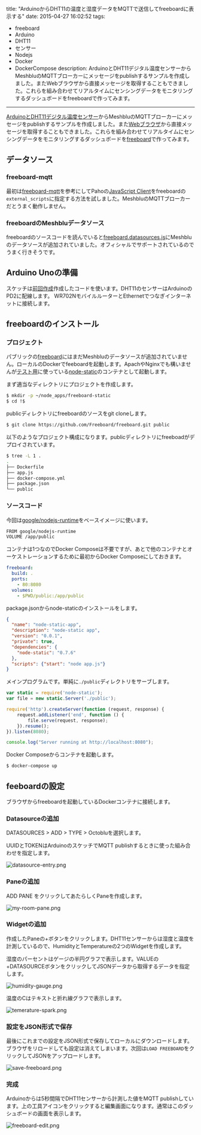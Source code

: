 title: "ArduinoからDHT11の温度と湿度データをMQTTで送信してfreeboardに表示する"
date: 2015-04-27 16:02:52
tags:
 - freeboard
 - Arduino
 - DHT11
 - センサー
 - Nodejs
 - Docker
 - DockerCompose
description: ArduinoとDHT11デジタル温度センサーからMeshbluのMQTTブローカーにメッセージをpublishするサンプルを作成しました。またWebブラウザから直接メッセージを取得することもできました。これらを組み合わせてリアルタイムにセンシングデータをモニタリングするダッシュボードをfreeboardで作ってみます。
---

[ArduinoとDHT11デジタル温度センサー](/2015/04/20/arduino-dht11-mqtt-wr702n-meshblu/)からMeshbluのMQTTブローカーにメッセージをpublishするサンプルを作成しました。また[Webブラウザ](/2015/04/26/meshblu-mqtt-websocket-javascript-browser/)から直接メッセージを取得することもできました。これらを組み合わせてリアルタイムにセンシングデータをモニタリングするダッシュボードを[freeboard](https://github.com/Freeboard/freeboard)で作ってみます。

<!-- more -->


## データソース

### freeboard-mqtt

最初は[freeboard-mqtt](https://github.com/alsm/freeboard-mqtt)を参考にしてPahoの[JavaScript Client](http://eclipse.org/paho/clients/js/)をfreeboardの`external_scripts`に指定する方法を試しました。MeshbluのMQTTブローカーだとうまく動作しません。

### freeboardのMeshbluデータソース

freeboardのソースコードを読んでいると[freeboard.datasources.js](https://github.com/Freeboard/freeboard/blob/master/plugins/freeboard/freeboard.datasources.js)にMeshbluのデータソースが追加されていました。オフィシャルでサポートされているのでうまく行きそうです。


## Arduino Unoの準備

スケッチは[前回作成](/2015/04/20/arduino-dht11-mqtt-wr702n-meshblu/)作成したコードを使います。DHT11のセンサーはArduinoのPD2に配線します。 WR702NモバイルルーターとEthernetでつなぎインターネットに接続します。


## freeboardのインストール

### プロジェクト

パブリックの[freeboard](http://freeboard.github.io/freeboard/)にはまだMeshbluのデータソースが追加されていません。ローカルのDockerでfeeboardを起動します。ApachやNginxでも構いませんが[テスト用](/2015/04/21/docker-node-static-web-server/)に使っている[node-static](https://github.com/cloudhead/node-static)のコンテナとして起動します。

まず適当なディレクトリにプロジェクトを作成します。

``` bash
$ mkdir -p ~/node_apps/freeboard-static
$ cd !$
```

publicディレクトリにfreeboardのソースをgit cloneします。

``` bash
$ git clone https://github.com/Freeboard/freeboard.git public
```

以下のようなプロジェクト構成になります。publicディレクトリにfreeboadがデプロイされています。

``` bash
$ tree -L 1 .
.
├── Dockerfile
├── app.js
├── docker-compose.yml
├── package.json
└── public
```

### ソースコード

今回は[google/nodejs-runtime](https://registry.hub.docker.com/u/google/nodejs-runtime/)をベースイメージに使います。

``` bash  ~/node_apps/freeboard-static/Dockerfile
FROM google/nodejs-runtime
VOLUME /app/public
```

コンテナは1つなのでDocker Composeは不要ですが、あとで他のコンテナとオーケストレーションするために最初からDocker Composeにしておきます。

``` yaml ~/node_apps/freeboard-static/docker-compose.yml
freeboard:
  build: .
  ports:
    - 80:8080
  volumes:
    - $PWD/public:/app/public
```

package.jsonからnode-staticのインストールをします。

``` json ~/node_apps/freeboard-static/package.json
{
  "name": "node-static-app",
  "description": "node-static app",
  "version": "0.0.1",
  "private": true,
  "dependencies": {
    "node-static": "0.7.6"
  },
  "scripts": {"start": "node app.js"}
}
```

メインプログラムです。単純に`./public`ディレクトリをサーブします。

``` js ~/node_apps/freeboard-static/app.js
var static = require('node-static');
var file = new static.Server('./public');

require('http').createServer(function (request, response) {
    request.addListener('end', function () {
        file.serve(request, response);
    }).resume();
}).listen(8080);

console.log("Server running at http://localhost:8080");
```

Docker Composeからコンテナを起動します。

``` bash
$ docker-compose up
```
 

## feeboardの設定

ブラウザからfreeboardを起動しているDockerコンテナに接続します。

### Datasourceの追加

DATASOURCES > ADD > TYPE > Octobluを選択します。

UUIDとTOKENはArduinoのスケッチでMQTT publishするときに使った組み合わせを指定します。

![datasource-entry.png](/2015/04/27/arduino-dht11-meshblu-freeboard/datasource-entry.png)

### Paneの追加

ADD PANE をクリックしてあたらしくPaneを作成します。

![my-room-pane.png](/2015/04/27/arduino-dht11-meshblu-freeboard/my-room-pane.png)

### Widgetの追加

作成したPaneの+ボタンをクリックします。DHT11センサーからは湿度と温度を計測しているので、HumidityとTemperatureの2つのWidgetを作成します。


湿度のパーセントはゲージの半円グラフで表示します。VALUEの+DATASOURCEボタンをクリックしてJSONデータから取得するデータを指定します。

![humidity-gauge.png](/2015/04/27/arduino-dht11-meshblu-freeboard/humidity-gauge.png)

温度のCはテキストと折れ線グラフで表示します。

![temerature-spark.png](/2015/04/27/arduino-dht11-meshblu-freeboard/temerature-spark.png)

### 設定をJSON形式で保存

最後にこれまでの設定をJSON形式で保存してローカルにダウンロードします。ブラウザをリロードしても設定は消えてしまいます。次回は`LOAD FREEBOARD`をクリックしてJSONをアップロードします。

![save-freeboard.png](/2015/04/27/arduino-dht11-meshblu-freeboard/save-freeboard.png)

### 完成

Arduinoからは5秒間隔でDHT11センサーから計測した値をMQTT publishしています。上の工具アイコンをクリックすると編集画面になります。通常はこのダッシュボードの画面を表示します。


![freeboard-edit.png](/2015/04/27/arduino-dht11-meshblu-freeboard/freeboard-edit.png)
